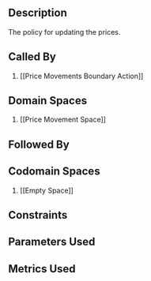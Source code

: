 ## Description

The policy for updating the prices.
## Called By
1. [[Price Movements Boundary Action]]
## Domain Spaces
1. [[Price Movement Space]]
## Followed By
## Codomain Spaces
1. [[Empty Space]]
## Constraints
## Parameters Used
## Metrics Used

